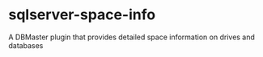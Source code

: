 sqlserver-space-info
====================

A DBMaster plugin that provides detailed space information on drives and databases
